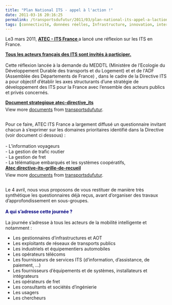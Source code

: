 ```yaml
---
title: "Plan National ITS - appel à l'action !"
date: 2011-03-16 20:16:25
permalink: /transportsdufutur/2011/03/plan-national-its-appel-a-laction.html
tags: [connectivité, données réelles, Infrastructure, innovation, internet, internet des objets, management de la mobilité, multimodes, partage de données, réseaux, Service de mobilité]
---
```


<p style="margin-right: 0px">Le3 mars 2011, <strong><a href="http://www.atec-itsfrance.net/evenements.cfm?codrub=EVENTS&codsrub=JOURNEES&codssrub=JOURNEES&atexpo_id=103" target="_blank">ATEC - ITS France </a></strong>a lancé une réflexion sur les ITS en France.</p> <p style="margin-right: 0px"><strong><span style="text-decoration: underline">Tous les acteurs français des ITS sont invités à participer. <br /></span></strong><br />Cette réflexion lancée à la demande du MEDDTL (Ministère de l’Ecologie du Développement Durable des transports et du Logement) et et de l'ADF (Assemblée des Départements de France) , dans le cadre de la Directive ITS a pour objectif d’établir les axes structurants d’une stratégie de développement des ITS pour la France avec l’ensemble des acteurs publics et privés concernés. </p>  <!--more-->  <div id="__ss_7285882" style="width: 477px"><strong style="margin: 12px 0 4px"><a href="http://www.slideshare.net/transportsdufutur/document-strategique-atecdirectiveits" title="Document strategique  atec-directive_its">Document strategique atec-directive_its</a></strong>        <div style="padding: 5px 0 12px">View more <a href="http://www.slideshare.net/">documents</a> from <a href="http://www.slideshare.net/transportsdufutur">transportsdufutur</a>.</div> </div> <br />Pour ce faire, ATEC ITS France a largement diffusé un questionnaire invitant chacun à s’exprimer sur les domaines prioritaires identifié dans la Directive (voir document ci dessous) : <br /><br />- L’information voyageurs <br />- La gestion de trafic routier <br />- La gestion de fret <br />- La télématique embarqués et les systèmes coopératifs, <br /> <div id="__ss_7285884" style="width: 477px"><strong style="margin: 12px 0 4px"><a href="http://www.slideshare.net/transportsdufutur/atec-directiveitsgrillederecueil" title="Atec directive-its-grille-de-recueil">Atec directive-its-grille-de-recueil</a></strong>         <div style="padding: 5px 0 12px">View more <a href="http://www.slideshare.net/">documents</a> from <a href="http://www.slideshare.net/transportsdufutur">transportsdufutur</a>.</div> </div> <br />Le 4 avril, nous vous proposons de vous restituer de manière très synthétique les questionnaires déjà reçus, avant d’organiser des travaux d’approfondissement en sous-groupes. <br /><br /><strong><span style="color: #000080;background-color: #ffffff">A</span></strong><span style="background-color: #ffffff"><strong><span style="color: #000080"> qui s’adresse cette journée ? <br /></span></strong><br /></span>La journée s’adresse à tous les acteurs de la mobilité intelligente et notamment : <ul> <li> <div style="margin-right: 0px">Les gestionnaires d’infrastructures et AOT</div> </li> <li> <div style="margin-right: 0px">Les exploitants de réseaux de transports publics</div> </li> <li> <div style="margin-right: 0px">Les industriels et équipementiers automobiles</div> </li> <li> <div style="margin-right: 0px">Les opérateurs télécoms</div> </li> <li> <div style="margin-right: 0px">Les fournisseurs de services ITS (d’information, d’assistance, de paiement, …)</div> </li> <li> <div style="margin-right: 0px">Les fournisseurs d’équipements et de systèmes, installateurs et intégrateurs</div> </li> <li> <div style="margin-right: 0px">Les opérateurs de fret</div> </li> <li> <div style="margin-right: 0px">Les consultants et sociétés d’ingénierie</div> </li> <li> <div style="margin-right: 0px">Les usagers</div> </li> <li> <div style="margin-right: 0px">Les chercheurs</div> </li> </ul>
